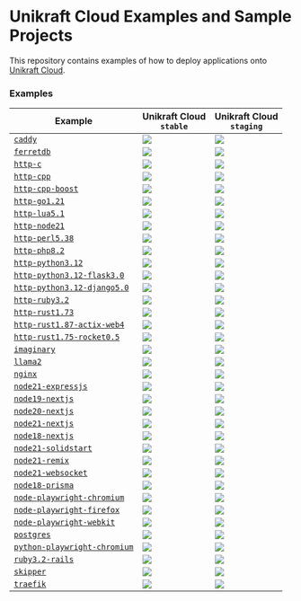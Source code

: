 # Unikraft Cloud Examples and Sample Projects

This repository contains examples of how to deploy applications onto [Unikraft Cloud](https://unikraft.cloud).

### Examples

Example | Unikraft Cloud <br /> `stable` | Unikraft Cloud <br /> `staging` |
|-|-|-|
[`caddy`](https://github.com/unikraft-cloud/examples/tree/main/caddy) | [![](https://github.com/unikraft-cloud/examples/actions/workflows/example-caddy-stable.yaml/badge.svg)](https://github.com/unikraft-cloud/examples/actions/workflows/example-caddy-stable.yaml) | [![](https://github.com/unikraft-cloud/examples/actions/workflows/example-caddy-staging.yaml/badge.svg)](https://github.com/unikraft-cloud/examples/actions/workflows/example-caddy-staging.yaml) |
[`ferretdb`](https://github.com/unikraft-cloud/examples/tree/main/ferretdb) | [![](https://github.com/unikraft-cloud/examples/actions/workflows/example-ferretdb-stable.yaml/badge.svg)](https://github.com/unikraft-cloud/examples/actions/workflows/example-ferretdb-stable.yaml) | [![](https://github.com/unikraft-cloud/examples/actions/workflows/example-ferretdb-staging.yaml/badge.svg)](https://github.com/unikraft-cloud/examples/actions/workflows/example-ferretdb-staging.yaml) |
[`http-c`](https://github.com/unikraft-cloud/examples/tree/main/http-c) | [![](https://github.com/unikraft-cloud/examples/actions/workflows/example-http-c-stable.yaml/badge.svg)](https://github.com/unikraft-cloud/examples/actions/workflows/example-http-c-stable.yaml) | [![](https://github.com/unikraft-cloud/examples/actions/workflows/example-http-c-staging.yaml/badge.svg)](https://github.com/unikraft-cloud/examples/actions/workflows/example-http-c-staging.yaml) |
[`http-cpp`](https://github.com/unikraft-cloud/examples/tree/main/http-cpp) | [![](https://github.com/unikraft-cloud/examples/actions/workflows/example-http-cpp-stable.yaml/badge.svg)](https://github.com/unikraft-cloud/examples/actions/workflows/example-http-cpp-stable.yaml) | [![](https://github.com/unikraft-cloud/examples/actions/workflows/example-http-cpp-staging.yaml/badge.svg)](https://github.com/unikraft-cloud/examples/actions/workflows/example-http-cpp-staging.yaml) |
[`http-cpp-boost`](https://github.com/unikraft-cloud/examples/tree/main/http-cpp-boost) | [![](https://github.com/unikraft-cloud/examples/actions/workflows/example-http-cpp-boost-stable.yaml/badge.svg)](https://github.com/unikraft-cloud/examples/actions/workflows/example-http-cpp-boost-stable.yaml) | [![](https://github.com/unikraft-cloud/examples/actions/workflows/example-http-cpp-boost-staging.yaml/badge.svg)](https://github.com/unikraft-cloud/examples/actions/workflows/example-http-cpp-boost-staging.yaml) |
[`http-go1.21`](https://github.com/unikraft-cloud/examples/tree/main/http-go1.21) | [![](https://github.com/unikraft-cloud/examples/actions/workflows/example-http-go1.21-stable.yaml/badge.svg)](https://github.com/unikraft-cloud/examples/actions/workflows/example-http-go1.21-stable.yaml) | [![](https://github.com/unikraft-cloud/examples/actions/workflows/example-http-go1.21-staging.yaml/badge.svg)](https://github.com/unikraft-cloud/examples/actions/workflows/example-http-go1.21-staging.yaml) |
[`http-lua5.1`](https://github.com/unikraft-cloud/examples/tree/main/http-lua5.1) | [![](https://github.com/unikraft-cloud/examples/actions/workflows/example-http-lua5.1-stable.yaml/badge.svg)](https://github.com/unikraft-cloud/examples/actions/workflows/example-http-lua5.1-stable.yaml) | [![](https://github.com/unikraft-cloud/examples/actions/workflows/example-http-lua5.1-staging.yaml/badge.svg)](https://github.com/unikraft-cloud/examples/actions/workflows/example-http-lua5.1-staging.yaml) |
[`http-node21`](https://github.com/unikraft-cloud/examples/tree/main/http-node21) | [![](https://github.com/unikraft-cloud/examples/actions/workflows/example-http-node21-stable.yaml/badge.svg)](https://github.com/unikraft-cloud/examples/actions/workflows/example-http-node21-stable.yaml) | [![](https://github.com/unikraft-cloud/examples/actions/workflows/example-http-node21-staging.yaml/badge.svg)](https://github.com/unikraft-cloud/examples/actions/workflows/example-http-node21-staging.yaml) |
[`http-perl5.38`](https://github.com/unikraft-cloud/examples/tree/main/http-perl5.38) | [![](https://github.com/unikraft-cloud/examples/actions/workflows/example-http-perl5.38-stable.yaml/badge.svg)](https://github.com/unikraft-cloud/examples/actions/workflows/example-http-perl5.38-stable.yaml) | [![](https://github.com/unikraft-cloud/examples/actions/workflows/example-http-perl5.38-staging.yaml/badge.svg)](https://github.com/unikraft-cloud/examples/actions/workflows/example-http-perl5.38-staging.yaml) |
[`http-php8.2`](https://github.com/unikraft-cloud/examples/tree/main/http-php8.2) | [![](https://github.com/unikraft-cloud/examples/actions/workflows/example-http-php8.2-stable.yaml/badge.svg)](https://github.com/unikraft-cloud/examples/actions/workflows/example-http-php8.2-stable.yaml) | [![](https://github.com/unikraft-cloud/examples/actions/workflows/example-http-php8.2-staging.yaml/badge.svg)](https://github.com/unikraft-cloud/examples/actions/workflows/example-http-php8.2-staging.yaml) |
[`http-python3.12`](https://github.com/unikraft-cloud/examples/tree/main/http-python3.12) | [![](https://github.com/unikraft-cloud/examples/actions/workflows/example-http-python3.12-stable.yaml/badge.svg)](https://github.com/unikraft-cloud/examples/actions/workflows/example-http-python3.12-stable.yaml) | [![](https://github.com/unikraft-cloud/examples/actions/workflows/example-http-python3.12-staging.yaml/badge.svg)](https://github.com/unikraft-cloud/examples/actions/workflows/example-http-python3.12-staging.yaml) |
[`http-python3.12-flask3.0`](https://github.com/unikraft-cloud/examples/tree/main/http-python3.12-flask3.0) | [![](https://github.com/unikraft-cloud/examples/actions/workflows/example-http-python3.12-flask3.0-stable.yaml/badge.svg)](https://github.com/unikraft-cloud/examples/actions/workflows/example-http-python3.12-flask3.0-stable.yaml) | [![](https://github.com/unikraft-cloud/examples/actions/workflows/example-http-python3.12-flask3.0-staging.yaml/badge.svg)](https://github.com/unikraft-cloud/examples/actions/workflows/example-http-python3.12-flask3.0-staging.yaml) |
[`http-python3.12-django5.0`](https://github.com/unikraft-cloud/examples/tree/main/http-python3.12-django5.0) | [![](https://github.com/unikraft-cloud/examples/actions/workflows/example-http-python3.12-django5.0-stable.yaml/badge.svg)](https://github.com/unikraft-cloud/examples/actions/workflows/example-http-python3.12-django5.0-stable.yaml) | [![](https://github.com/unikraft-cloud/examples/actions/workflows/example-http-python3.12-django5.0-staging.yaml/badge.svg)](https://github.com/unikraft-cloud/examples/actions/workflows/example-http-python3.12-django5.0-staging.yaml) |
[`http-ruby3.2`](https://github.com/unikraft-cloud/examples/tree/main/http-ruby3.2) | [![](https://github.com/unikraft-cloud/examples/actions/workflows/example-http-ruby3.2-stable.yaml/badge.svg)](https://github.com/unikraft-cloud/examples/actions/workflows/example-http-ruby3.2-stable.yaml) | [![](https://github.com/unikraft-cloud/examples/actions/workflows/example-http-ruby3.2-staging.yaml/badge.svg)](https://github.com/unikraft-cloud/examples/actions/workflows/example-http-ruby3.2-staging.yaml) |
[`http-rust1.73`](https://github.com/unikraft-cloud/examples/tree/main/http-rust1.73) | [![](https://github.com/unikraft-cloud/examples/actions/workflows/example-http-rust1.73-stable.yaml/badge.svg)](https://github.com/unikraft-cloud/examples/actions/workflows/example-http-rust1.73-stable.yaml) | [![](https://github.com/unikraft-cloud/examples/actions/workflows/example-http-rust1.73-staging.yaml/badge.svg)](https://github.com/unikraft-cloud/examples/actions/workflows/example-http-rust1.73-staging.yaml) |
[`http-rust1.87-actix-web4`](https://github.com/unikraft-cloud/examples/tree/main/http-rust1.87-actix-web4) | [![](https://github.com/unikraft-cloud/examples/actions/workflows/example-http-rust1.87-actix-web4-stable.yaml/badge.svg)](https://github.com/unikraft-cloud/examples/actions/workflows/example-http-rust1.87-actix-web4-stable.yaml) | [![](https://github.com/unikraft-cloud/examples/actions/workflows/example-http-rust1.87-actix-web4-staging.yaml/badge.svg)](https://github.com/unikraft-cloud/examples/actions/workflows/example-http-rust1.87-actix-web4-staging.yaml) |
[`http-rust1.75-rocket0.5`](https://github.com/unikraft-cloud/examples/tree/main/http-rust1.75-rocket0.5) | [![](https://github.com/unikraft-cloud/examples/actions/workflows/example-http-rust1.75-rocket0.5-stable.yaml/badge.svg)](https://github.com/unikraft-cloud/examples/actions/workflows/example-http-rust1.75-rocket0.5-stable.yaml) | [![](https://github.com/unikraft-cloud/examples/actions/workflows/example-http-rust1.75-rocket0.5-staging.yaml/badge.svg)](https://github.com/unikraft-cloud/examples/actions/workflows/example-http-rust1.75-rocket0.5-staging.yaml) |
[`imaginary`](https://github.com/unikraft-cloud/examples/tree/main/imaginary) | [![](https://github.com/unikraft-cloud/examples/actions/workflows/example-imaginary-stable.yaml/badge.svg)](https://github.com/unikraft-cloud/examples/actions/workflows/example-imaginary-stable.yaml) | [![](https://github.com/unikraft-cloud/examples/actions/workflows/example-imaginary-staging.yaml/badge.svg)](https://github.com/unikraft-cloud/examples/actions/workflows/example-imaginary-staging.yaml) |
[`llama2`](https://github.com/unikraft-cloud/examples/tree/main/llama2) | [![](https://github.com/unikraft-cloud/examples/actions/workflows/example-llama2-stable.yaml/badge.svg)](https://github.com/unikraft-cloud/examples/actions/workflows/example-llama2-stable.yaml) | [![](https://github.com/unikraft-cloud/examples/actions/workflows/example-llama2-staging.yaml/badge.svg)](https://github.com/unikraft-cloud/examples/actions/workflows/example-llama2-staging.yaml) |
[`nginx`](https://github.com/unikraft-cloud/examples/tree/main/nginx) | [![](https://github.com/unikraft-cloud/examples/actions/workflows/example-nginx-stable.yaml/badge.svg)](https://github.com/unikraft-cloud/examples/actions/workflows/example-nginx-stable.yaml) | [![](https://github.com/unikraft-cloud/examples/actions/workflows/example-nginx-staging.yaml/badge.svg)](https://github.com/unikraft-cloud/examples/actions/workflows/example-nginx-staging.yaml) |
[`node21-expressjs`](https://github.com/unikraft-cloud/examples/tree/main/node21-expressjs) | [![](https://github.com/unikraft-cloud/examples/actions/workflows/example-node21-expressjs-stable.yaml/badge.svg)](https://github.com/unikraft-cloud/examples/actions/workflows/example-node21-expressjs-stable.yaml) | [![](https://github.com/unikraft-cloud/examples/actions/workflows/example-node21-expressjs-staging.yaml/badge.svg)](https://github.com/unikraft-cloud/examples/actions/workflows/example-node21-expressjs-staging.yaml) |
[`node19-nextjs`](https://github.com/unikraft-cloud/examples/tree/main/node21-nextjs) | [![](https://github.com/unikraft-cloud/examples/actions/workflows/example-node19-nextjs-stable.yaml/badge.svg)](https://github.com/unikraft-cloud/examples/actions/workflows/example-node19-nextjs-stable.yaml) | [![](https://github.com/unikraft-cloud/examples/actions/workflows/example-node19-nextjs-staging.yaml/badge.svg)](https://github.com/unikraft-cloud/examples/actions/workflows/example-node19-nextjs-staging.yaml) |
[`node20-nextjs`](https://github.com/unikraft-cloud/examples/tree/main/node21-nextjs) | [![](https://github.com/unikraft-cloud/examples/actions/workflows/example-node20-nextjs-stable.yaml/badge.svg)](https://github.com/unikraft-cloud/examples/actions/workflows/example-node20-nextjs-stable.yaml) | [![](https://github.com/unikraft-cloud/examples/actions/workflows/example-node20-nextjs-staging.yaml/badge.svg)](https://github.com/unikraft-cloud/examples/actions/workflows/example-node20-nextjs-staging.yaml) |
[`node21-nextjs`](https://github.com/unikraft-cloud/examples/tree/main/node21-nextjs) | [![](https://github.com/unikraft-cloud/examples/actions/workflows/example-node21-nextjs-stable.yaml/badge.svg)](https://github.com/unikraft-cloud/examples/actions/workflows/example-node21-nextjs-stable.yaml) | [![](https://github.com/unikraft-cloud/examples/actions/workflows/example-node21-nextjs-staging.yaml/badge.svg)](https://github.com/unikraft-cloud/examples/actions/workflows/example-node21-nextjs-staging.yaml) |
[`node18-nextjs`](https://github.com/unikraft-cloud/examples/tree/main/node21-nextjs) | [![](https://github.com/unikraft-cloud/examples/actions/workflows/example-node18-nextjs-stable.yaml/badge.svg)](https://github.com/unikraft-cloud/examples/actions/workflows/example-node18-nextjs-stable.yaml) | [![](https://github.com/unikraft-cloud/examples/actions/workflows/example-node18-nextjs-staging.yaml/badge.svg)](https://github.com/unikraft-cloud/examples/actions/workflows/example-node18-nextjs-staging.yaml) |
[`node21-solidstart`](https://github.com/unikraft-cloud/examples/tree/main/node21-solid-start) | [![](https://github.com/unikraft-cloud/examples/actions/workflows/example-node21-solidstart-stable.yaml/badge.svg)](https://github.com/unikraft-cloud/examples/actions/workflows/example-node21-solidstart-stable.yaml) | [![](https://github.com/unikraft-cloud/examples/actions/workflows/example-node21-solidstart-staging.yaml/badge.svg)](https://github.com/unikraft-cloud/examples/actions/workflows/example-node21-solidstart-staging.yaml) |
[`node21-remix`](https://github.com/unikraft-cloud/examples/tree/main/node21-remix) | [![](https://github.com/unikraft-cloud/examples/actions/workflows/example-node21-remix-stable.yaml/badge.svg)](https://github.com/unikraft-cloud/examples/actions/workflows/example-node21-remix-stable.yaml) | [![](https://github.com/unikraft-cloud/examples/actions/workflows/example-node21-remix-staging.yaml/badge.svg)](https://github.com/unikraft-cloud/examples/actions/workflows/example-node21-remix-staging.yaml) |
[`node21-websocket`](https://github.com/unikraft-cloud/examples/tree/main/node21-websocket) | [![](https://github.com/unikraft-cloud/examples/actions/workflows/example-node21-websocket-stable.yaml/badge.svg)](https://github.com/unikraft-cloud/examples/actions/workflows/example-node21-websocket-stable.yaml) | [![](https://github.com/unikraft-cloud/examples/actions/workflows/example-node21-websocket-staging.yaml/badge.svg)](https://github.com/unikraft-cloud/examples/actions/workflows/example-node21-websocket-staging.yaml) |
[`node18-prisma`](https://github.com/unikraft-cloud/examples/tree/main/node18-prisma-rest-express) | [![](https://github.com/unikraft-cloud/examples/actions/workflows/example-node18-prisma-stable.yaml/badge.svg)](https://github.com/unikraft-cloud/examples/actions/workflows/example-node18-prisma-stable.yaml) | [![](https://github.com/unikraft-cloud/examples/actions/workflows/example-node18-prisma-staging.yaml/badge.svg)](https://github.com/unikraft-cloud/examples/actions/workflows/example-node18-prisma-staging.yaml) |
[`node-playwright-chromium`](https://github.com/unikraft-cloud/examples/tree/main/node-playwright-chromium) | [![](https://github.com/unikraft-cloud/examples/actions/workflows/example-node-playwright-chromium-stable.yaml/badge.svg)](https://github.com/unikraft-cloud/examples/actions/workflows/example-node-playwright-chromium-stable.yaml) | [![](https://github.com/unikraft-cloud/examples/actions/workflows/example-node-playwright-chromium-staging.yaml/badge.svg)](https://github.com/unikraft-cloud/examples/actions/workflows/example-node-playwright-chromium-staging.yaml) |
[`node-playwright-firefox`](https://github.com/unikraft-cloud/examples/tree/main/node-playwright-firefox) | [![](https://github.com/unikraft-cloud/examples/actions/workflows/example-node-playwright-firefox-stable.yaml/badge.svg)](https://github.com/unikraft-cloud/examples/actions/workflows/example-node-playwright-firefox-stable.yaml) | [![](https://github.com/unikraft-cloud/examples/actions/workflows/example-node-playwright-firefox-staging.yaml/badge.svg)](https://github.com/unikraft-cloud/examples/actions/workflows/example-node-playwright-firefox-staging.yaml) |
[`node-playwright-webkit`](https://github.com/unikraft-cloud/examples/tree/main/node-playwright-webkit) | [![](https://github.com/unikraft-cloud/examples/actions/workflows/example-node-playwright-webkit-stable.yaml/badge.svg)](https://github.com/unikraft-cloud/examples/actions/workflows/example-node-playwright-webkit-stable.yaml) | [![](https://github.com/unikraft-cloud/examples/actions/workflows/example-node-playwright-webkit-staging.yaml/badge.svg)](https://github.com/unikraft-cloud/examples/actions/workflows/example-node-playwright-webkit-staging.yaml) |
[`postgres`](https://github.com/unikraft-cloud/examples/tree/main/postgres) | [![](https://github.com/unikraft-cloud/examples/actions/workflows/example-postgres-stable.yaml/badge.svg)](https://github.com/unikraft-cloud/examples/actions/workflows/example-postgres-stable.yaml) | [![](https://github.com/unikraft-cloud/examples/actions/workflows/example-postgres-staging.yaml/badge.svg)](https://github.com/unikraft-cloud/examples/actions/workflows/example-postgres-staging.yaml) |
[`python-playwright-chromium`](https://github.com/unikraft-cloud/examples/tree/main/python-playwright-chromium) | [![](https://github.com/unikraft-cloud/examples/actions/workflows/example-python-playwright-chromium-stable.yaml/badge.svg)](https://github.com/unikraft-cloud/examples/actions/workflows/example-python-playwright-chromium-stable.yaml) | [![](https://github.com/unikraft-cloud/examples/actions/workflows/example-python-playwright-chromium-staging.yaml/badge.svg)](https://github.com/unikraft-cloud/examples/actions/workflows/example-python-playwright-chromium-staging.yaml) |
[`ruby3.2-rails`](https://github.com/unikraft-cloud/examples/tree/main/ruby3.2-rails) | [![](https://github.com/unikraft-cloud/examples/actions/workflows/example-ruby3.2-rails-stable.yaml/badge.svg)](https://github.com/unikraft-cloud/examples/actions/workflows/example-ruby3.2-rails-stable.yaml) | [![](https://github.com/unikraft-cloud/examples/actions/workflows/example-ruby3.2-rails-staging.yaml/badge.svg)](https://github.com/unikraft-cloud/examples/actions/workflows/example-ruby3.2-rails-staging.yaml) |
[`skipper`](https://github.com/unikraft-cloud/examples/tree/main/skipper) | [![](https://github.com/unikraft-cloud/examples/actions/workflows/example-skipper-stable.yaml/badge.svg)](https://github.com/unikraft-cloud/examples/actions/workflows/example-skipper-stable.yaml) | [![](https://github.com/unikraft-cloud/examples/actions/workflows/example-skipper-staging.yaml/badge.svg)](https://github.com/unikraft-cloud/examples/actions/workflows/example-skipper-staging.yaml) |
[`traefik`](https://github.com/unikraft-cloud/examples/tree/main/traefik) | [![](https://github.com/unikraft-cloud/examples/actions/workflows/example-traefik-stable.yaml/badge.svg)](https://github.com/unikraft-cloud/examples/actions/workflows/example-traefik-stable.yaml) | [![](https://github.com/unikraft-cloud/examples/actions/workflows/example-traefik-staging.yaml/badge.svg)](https://github.com/unikraft-cloud/examples/actions/workflows/example-traefik-staging.yaml) |
